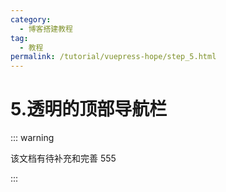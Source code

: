 ```yaml
---
category:
  - 博客搭建教程
tag:
  - 教程
permalink: /tutorial/vuepress-hope/step_5.html
---
```


# 5.透明的顶部导航栏

::: warning

该文档有待补充和完善 555

:::
